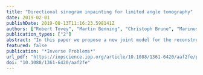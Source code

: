 ```yaml
---
title: "Directional sinogram inpainting for limited angle tomography"
date: 2019-02-01
publishDate: 2019-08-13T11:16:23.598141Z
authors: ["Robert Tovey", "Martin Benning", "Christoph Brune", "Marinus Jan Lagerwerf", "Sean Michael Collins", "Rowan K Leary", "Paul A. Midgley", "Carola-Bibiane Schönlieb"]
publication_types: ["2"]
abstract: "In this paper we propose a new joint model for the reconstruction of tomography data under limited angle sampling regimes. In many applications of Tomography, e.g. Electron Microscopy and Mammography, physical limitations on acquisition lead to regions of data which cannot be sampled. Depending on the severity of the restriction, reconstructions can contain severe, characteristic, artefacts. Our model aims to address these artefacts by inpainting the missing data simultaneously with the reconstruction. Numerically, this problem naturally evolves to require the minimisation of a non-convex and non-smooth functional so we review recent work in this topic and extend results to fit an alternating (block) descent framework. We illustrate the effectiveness of this approach with numerical experiments on two synthetic datasets and one Electron Microscopy dataset."
featured: false
publication: "*Inverse Problems*"
url_pdf: "https://iopscience.iop.org/article/10.1088/1361-6420/aaf2fe/pdf"
doi: "10.1088/1361-6420/aaf2fe"
---
```


